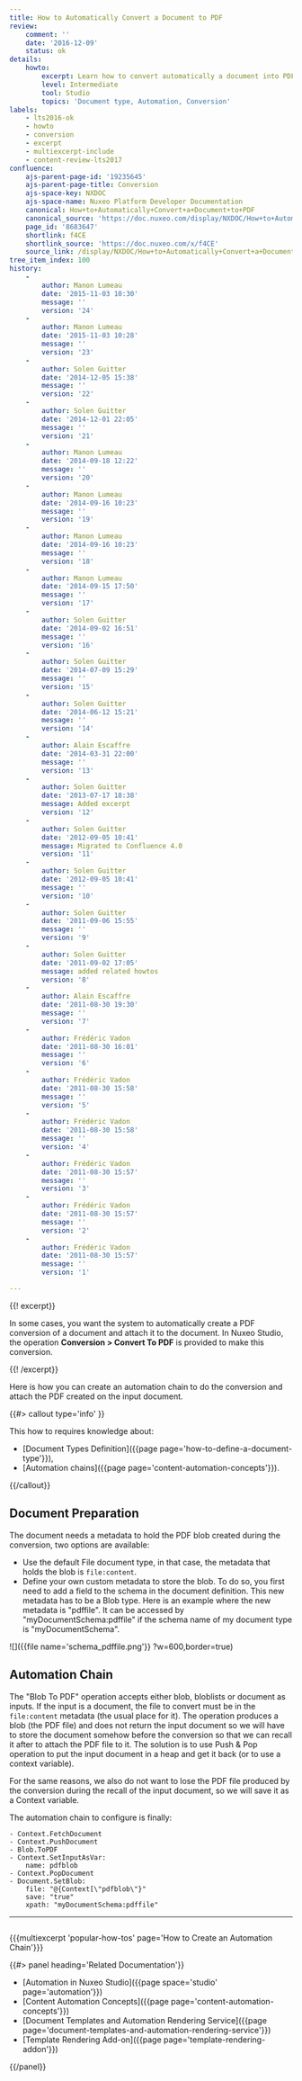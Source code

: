 ```yaml
---
title: How to Automatically Convert a Document to PDF
review:
    comment: ''
    date: '2016-12-09'
    status: ok
details:
    howto:
        excerpt: Learn how to convert automatically a document into PDF using Nuxeo Studio.
        level: Intermediate
        tool: Studio
        topics: 'Document type, Automation, Conversion'
labels:
    - lts2016-ok
    - howto
    - conversion
    - excerpt
    - multiexcerpt-include
    - content-review-lts2017
confluence:
    ajs-parent-page-id: '19235645'
    ajs-parent-page-title: Conversion
    ajs-space-key: NXDOC
    ajs-space-name: Nuxeo Platform Developer Documentation
    canonical: How+to+Automatically+Convert+a+Document+to+PDF
    canonical_source: 'https://doc.nuxeo.com/display/NXDOC/How+to+Automatically+Convert+a+Document+to+PDF'
    page_id: '8683647'
    shortlink: f4CE
    shortlink_source: 'https://doc.nuxeo.com/x/f4CE'
    source_link: /display/NXDOC/How+to+Automatically+Convert+a+Document+to+PDF
tree_item_index: 100
history:
    - 
        author: Manon Lumeau
        date: '2015-11-03 10:30'
        message: ''
        version: '24'
    - 
        author: Manon Lumeau
        date: '2015-11-03 10:28'
        message: ''
        version: '23'
    - 
        author: Solen Guitter
        date: '2014-12-05 15:38'
        message: ''
        version: '22'
    - 
        author: Solen Guitter
        date: '2014-12-01 22:05'
        message: ''
        version: '21'
    - 
        author: Manon Lumeau
        date: '2014-09-18 12:22'
        message: ''
        version: '20'
    - 
        author: Manon Lumeau
        date: '2014-09-16 10:23'
        message: ''
        version: '19'
    - 
        author: Manon Lumeau
        date: '2014-09-16 10:23'
        message: ''
        version: '18'
    - 
        author: Manon Lumeau
        date: '2014-09-15 17:50'
        message: ''
        version: '17'
    - 
        author: Solen Guitter
        date: '2014-09-02 16:51'
        message: ''
        version: '16'
    - 
        author: Solen Guitter
        date: '2014-07-09 15:29'
        message: ''
        version: '15'
    - 
        author: Solen Guitter
        date: '2014-06-12 15:21'
        message: ''
        version: '14'
    - 
        author: Alain Escaffre
        date: '2014-03-31 22:00'
        message: ''
        version: '13'
    - 
        author: Solen Guitter
        date: '2013-07-17 18:38'
        message: Added excerpt
        version: '12'
    - 
        author: Solen Guitter
        date: '2012-09-05 10:41'
        message: Migrated to Confluence 4.0
        version: '11'
    - 
        author: Solen Guitter
        date: '2012-09-05 10:41'
        message: ''
        version: '10'
    - 
        author: Solen Guitter
        date: '2011-09-06 15:55'
        message: ''
        version: '9'
    - 
        author: Solen Guitter
        date: '2011-09-02 17:05'
        message: added related howtos
        version: '8'
    - 
        author: Alain Escaffre
        date: '2011-08-30 19:30'
        message: ''
        version: '7'
    - 
        author: Frédéric Vadon
        date: '2011-08-30 16:01'
        message: ''
        version: '6'
    - 
        author: Frédéric Vadon
        date: '2011-08-30 15:58'
        message: ''
        version: '5'
    - 
        author: Frédéric Vadon
        date: '2011-08-30 15:58'
        message: ''
        version: '4'
    - 
        author: Frédéric Vadon
        date: '2011-08-30 15:57'
        message: ''
        version: '3'
    - 
        author: Frédéric Vadon
        date: '2011-08-30 15:57'
        message: ''
        version: '2'
    - 
        author: Frédéric Vadon
        date: '2011-08-30 15:57'
        message: ''
        version: '1'

---
```

{{! excerpt}}

In some cases, you want the system to automatically create a PDF conversion of a document and attach it to the document. In Nuxeo Studio, the operation&nbsp;**Conversion > Convert To PDF**&nbsp;is provided to make this conversion.

{{! /excerpt}}

Here is how you can create an automation chain to do the conversion and attach the PDF created on the input document.

{{#> callout type='info' }}

This how to requires knowledge about:

*   [Document Types Definition]({{page page='how-to-define-a-document-type'}}),
*   [Automation chains]({{page page='content-automation-concepts'}}).

{{/callout}}

## Document Preparation

The document needs a metadata to hold the PDF blob created during the conversion, two options are available:

* Use the default File document type, in that case, the metadata that holds the blob is `file:content`.
* Define your own custom metadata to store the blob. To do so, you first need to add a field to the schema in the document definition. This new metadata has to be a Blob type. Here is an example where the new metadata is "pdffile". It can be accessed by "myDocumentSchema:pdffile" if the schema name of my document type is "myDocumentSchema".

![]({{file name='schema_pdffile.png'}} ?w=600,border=true)

## Automation Chain

The "Blob To PDF" operation accepts either blob, bloblists or document as inputs. If the input is a document, the file to convert must be in the `file:content` metadata (the usual place for it). The operation produces a blob (the PDF file) and does not return the input document so we will have to store the document somehow before the conversion so that we can recall it after to attach the PDF file to it. The solution is to use Push & Pop operation to put the input document in a heap and get it back (or to use a context variable).

For the same reasons, we also do not want to lose the PDF file produced by the conversion during the recall of the input document, so we will save it as a Context variable.

The automation chain to configure is finally:

```
- Context.FetchDocument
- Context.PushDocument
- Blob.ToPDF
- Context.SetInputAsVar:
    name: pdfblob
- Context.PopDocument
- Document.SetBlob:
    file: "@{Context[\"pdfblob\"}"
    save: "true"
    xpath: "myDocumentSchema:pdffile"
```

* * *

<div class="row" data-equalizer data-equalize-on="medium"><div class="column medium-6">

{{{multiexcerpt 'popular-how-tos' page='How to Create an Automation Chain'}}}

</div><div class="column medium-6">{{#> panel heading='Related Documentation'}}

- [Automation in Nuxeo Studio]({{page space='studio' page='automation'}})
- [Content Automation Concepts]({{page page='content-automation-concepts'}})
- [Document Templates and Automation Rendering Service]({{page page='document-templates-and-automation-rendering-service'}})
- [Template Rendering Add-on]({{page page='template-rendering-addon'}})

{{/panel}}</div></div>

